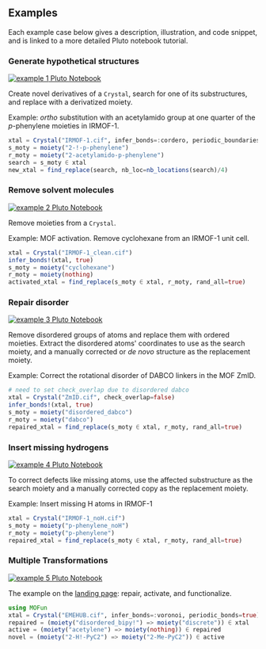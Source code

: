 ## Examples

Each example case below gives a description, illustration, and code snippet,
and is linked to a more detailed Pluto notebook tutorial.

### Generate hypothetical structures

[![example 1](../../../assets/IRMOF1example.png)
Pluto Notebook](../../../examples/IRMOF1.jl)

Create novel derivatives of a `Crystal`, search for one of its substructures,
and replace with a derivatized moiety.

Example: *ortho* substitution with an acetylamido group at one quarter of the
*p*-phenylene moieties in IRMOF-1.

```julia
xtal = Crystal("IRMOF-1.cif", infer_bonds=:cordero, periodic_boundaries=true)
s_moty = moiety("2-!-p-phenylene")
r_moty = moiety("2-acetylamido-p-phenylene")
search = s_moty ∈ xtal
new_xtal = find_replace(search, nb_loc=nb_locations(search)/4)
```

### Remove solvent molecules

[![example 2](../../../assets/solventexample.png)
Pluto Notebook](../../../examples/solvent.jl)

Remove moieties from a `Crystal`.

Example: MOF activation.  Remove cyclohexane from an IRMOF-1 unit cell.

```julia
xtal = Crystal("IRMOF-1_clean.cif")
infer_bonds!(xtal, true)
s_moty = moiety("cyclohexane")
r_moty = moiety(nothing)
activated_xtal = find_replace(s_moty ∈ xtal, r_moty, rand_all=true)
```

### Repair disorder

[![example 3](../../../assets/disorderexample.png)
Pluto Notebook](../../../examples/disorder.jl)

Remove disordered groups of atoms and replace them with ordered moieties.
Extract the disordered atoms' coordinates to use as the search moiety, and a
manually corrected or *de novo* structure as the replacement moiety.

Example: Correct the rotational disorder of DABCO linkers in the MOF ZmID.

```julia
# need to set check_overlap due to disordered dabco
xtal = Crystal("ZmID.cif", check_overlap=false)
infer_bonds!(xtal, true)
s_moty = moiety("disordered_dabco")
r_moty = moiety("dabco")
repaired_xtal = find_replace(s_moty ∈ xtal, r_moty, rand_all=true)
```

### Insert missing hydrogens

[![example 4](../../../assets/missingHexample.png)
Pluto Notebook](../../../examples/missingH.jl)

To correct defects like missing atoms, use the affected substructure as the search
moiety and a manually corrected copy as the replacement moiety.

Example: Insert missing H atoms in IRMOF-1


```julia
xtal = Crystal("IRMOF-1_noH.cif")
s_moty = moiety("p-phenylene_noH")
r_moty = moiety("p-phenylene")
repaired_xtal = find_replace(s_moty ∈ xtal, r_moty, rand_all=true)
```

### Multiple Transformations

[![example 5](../../../assets/landingpageexample.png)
Pluto Notebook](../../../examples/landingpage.jl)

The example on the [landing page](../../../index.md): repair, activate, and functionalize.

```julia
using MOFun
xtal = Crystal("EMEHUB.cif", infer_bonds=:voronoi, periodic_bonds=true)
repaired = (moiety("disordered_bipy!") => moiety("discrete")) ∈ xtal
active = (moiety("acetylene") => moiety(nothing)) ∈ repaired
novel = (moiety("2-H!-PyC2") => moiety("2-Me-PyC2")) ∈ active
```
